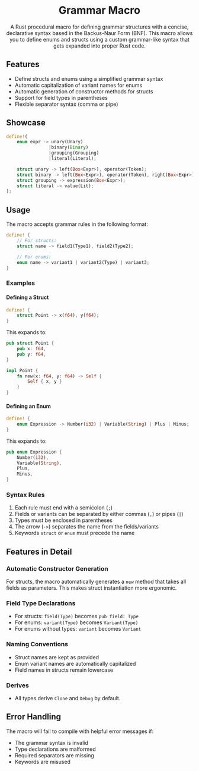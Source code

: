 <h1 align="center">Grammar Macro</h1>

<p align="center">A Rust procedural macro for defining grammar structures with a concise, declarative syntax based in the Backus-Naur Form (BNF). This macro allows you to define enums and structs using a custom grammar-like syntax that gets expanded into proper Rust code.</p>

## Features

- Define structs and enums using a simplified grammar syntax
- Automatic capitalization of variant names for enums
- Automatic generation of constructor methods for structs
- Support for field types in parentheses
- Flexible separator syntax (comma or pipe)

## Showcase

```rust
define!(
    enum expr -> unary(Unary)
                |binary(Binary)
                |grouping(Grouping)
                |literal(Literal);

    struct unary -> left(Box<Expr>), operator(Token);
    struct binary -> left(Box<Expr>), operator(Token), right(Box<Expr>);
    struct grouping -> expression(Box<Expr>);
    struct literal -> value(Lit);
);
```

## Usage

The macro accepts grammar rules in the following format:

```rust
define! {
    // For structs:
    struct name -> field1(Type1), field2(Type2);

    // For enums:
    enum name -> variant1 | variant2(Type) | variant3;
}
```

### Examples

#### Defining a Struct

```rust
define! {
    struct Point -> x(f64), y(f64);
}
```

This expands to:

```rust
pub struct Point {
    pub x: f64,
    pub y: f64,
}

impl Point {
    fn new(x: f64, y: f64) -> Self {
        Self { x, y }
    }
}
```

#### Defining an Enum

```rust
define! {
    enum Expression -> Number(i32) | Variable(String) | Plus | Minus;
}
```

This expands to:

```rust
pub enum Expression {
    Number(i32),
    Variable(String),
    Plus,
    Minus,
}
```

### Syntax Rules

1. Each rule must end with a semicolon (`;`)
2. Fields or variants can be separated by either commas (`,`) or pipes (`|`)
3. Types must be enclosed in parentheses
4. The arrow (`->`) separates the name from the fields/variants
5. Keywords `struct` or `enum` must precede the name

## Features in Detail

### Automatic Constructor Generation

For structs, the macro automatically generates a `new` method that takes all fields as parameters. This makes struct instantiation more ergonomic.

### Field Type Declarations

- For structs: `field(Type)` becomes `pub field: Type`
- For enums: `variant(Type)` becomes `Variant(Type)`
- For enums without types: `variant` becomes `Variant`

### Naming Conventions

- Struct names are kept as provided
- Enum variant names are automatically capitalized
- Field names in structs remain lowercase

### Derives

- All types derive `Clone` and `Debug` by default.

## Error Handling

The macro will fail to compile with helpful error messages if:

- The grammar syntax is invalid
- Type declarations are malformed
- Required separators are missing
- Keywords are misused

